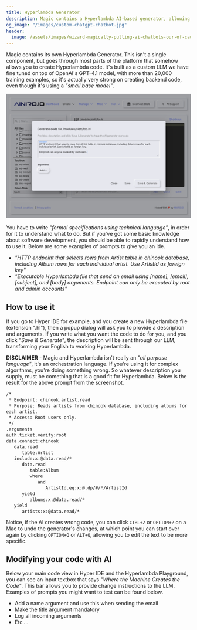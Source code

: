 ```yaml
---
title: Hyperlambda Generator
description: Magic contains a Hyperlambda AI-based generator, allowing you to create your backend APIs using natural language.
og_image: "/images/custom-chatgpt-chatbot.jpg"
header:
  image: /assets/images/wizard-magically-pulling-ai-chatbots-our-of-cauldron.webp
---
```


Magic contains its own Hyperlambda Generator. This isn't a single component, but goes through most parts of the platform that somehow allows you to create Hyperlambda code. It's built as a custom LLM we have fine tuned on top of OpenAI's GPT-4.1 model, with more than 20,000 training examples, so it's actually very strong on creating backend code, even though it's using a _"small base model"_.

![Screenshot of the Hyperlambda Generator creating an HTTP CRUD endpoint](/assets/images/hyperlambda-generator.png)

You have to write _"formal specifications using technical language"_, in order for it to understand what to do. But if you've got some basic knowledge about software development, you should be able to rapidly understand how to use it. Below are some examples of prompts to give you an ide.

* _"HTTP endpoint that selects rows from Artist table in chinook database, including Album rows for each individual artist. Use ArtistId as foreign key"_
* _"Executable Hyperlambda file that send an email using [name], [email], [subject], and [body] arguments. Endpoint can only be executed by root and admin accounts"_

## How to use it

If you go to Hyper IDE for example, and you create a new Hyperlambda file (extension ".hl"), then a popup dialog will ask you to provide a description and arguments. If you write what you want the code to do for you, and you click _"Save & Generate"_, the description will be sent through our LLM, transforming your English to working Hyperlambda.

**DISCLAIMER** - Magic and Hyperlambda isn't really an _"all purpose language"_, it's an orchestration language. If you're using it for complex algorithms, you're doing something wrong. So whatever description you supply, must be comething that is a good fit for Hyperlambda. Below is the result for the above prompt from the screenshot.

```text
/*
 * Endpoint: chinook.artist.read
 * Purpose: Reads artists from chinook database, including albums for each artist.
 * Access: Root users only.
 */
.arguments
auth.ticket.verify:root
data.connect:chinook
   data.read
      table:Artist
   include:x:@data.read/*
      data.read
         table:Album
         where
            and
               ArtistId.eq:x:@.dp/#/*/ArtistId
      yield
         albums:x:@data.read/*
   yield
      artists:x:@data.read/*
```

Notice, if the AI creates wrong code, you can click `CTRL+Z` or `OPTION+Z` on a Mac to undo the generator's changes, at which point you can start over again by clicking `OPTION+Q` or `ALT+Q`, allowing you to edit the text to be more specific.

## Modifying your code with AI

Below your main code view in Hyper IDE and the Hyperlambda Playground, you can see an input textbox that says _"Where the Machine Creates the Code"_. This bar allows you to provide change instructions to the LLM. Examples of prompts you might want to test can be found below.

* Add a name argument and use this when sending the email
* Make the title argument mandatory
* Log all incoming arguments
* Etc ...
